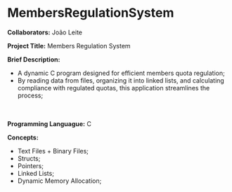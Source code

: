 # MembersRegulationSystem

**Collaborators:** João Leite

**Project Title:** Members Regulation System

**Brief Description:** 
- A dynamic C program designed for efficient members quota regulation;
- By reading data from files, organizing it into linked lists, and calculating compliance with regulated quotas, this application streamlines the process;

ㅤ

**Programming Languague:** C

**Concepts:**
- Text Files + Binary Files;
- Structs;
- Pointers;
- Linked Lists;
- Dynamic Memory Allocation;
